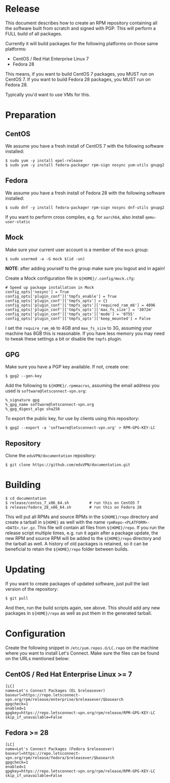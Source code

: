 # Release

This document describes how to create an RPM repository containing all the 
software built from scratch and signed with PGP. This will perform a FULL 
build of all packages.

Currently it will build packages for the following platforms on those same
platforms:

* CentOS / Red Hat Enterprise Linux 7
* Fedora 28

This means, if you want to build CentOS 7 packages, you MUST run on CentOS 7. 
If you want to build Fedora 28 packages, you MUST run on Fedora 28.

Typically you'd want to use VMs for this.

# Preparation

## CentOS

We assume you have a fresh install of CentOS 7 with the following software 
installed:

    $ sudo yum -y install epel-release
    $ sudo yum -y install fedora-packager rpm-sign nosync yum-utils gnupg2

## Fedora

We assume you have a fresh install of Fedora 28 with the following software 
installed:

    $ sudo dnf -y install fedora-packager rpm-sign nosync dnf-utils gnupg2

If you want to perform cross compiles, e.g. for `aarch64`, also install 
`qemu-user-static`

## Mock

Make sure your current user account is a member of the `mock` group:

    $ sudo usermod -a -G mock $(id -un)

**NOTE**: after adding yourself to the group make sure you logout and in 
again!

Create a Mock configuration file in `${HOME}/.config/mock.cfg`:

    # Speed up package installation in Mock
    config_opts['nosync'] = True
    config_opts['plugin_conf']['tmpfs_enable'] = True
    config_opts['plugin_conf']['tmpfs_opts'] = {}
    config_opts['plugin_conf']['tmpfs_opts']['required_ram_mb'] = 4096
    config_opts['plugin_conf']['tmpfs_opts']['max_fs_size'] = '3072m'
    config_opts['plugin_conf']['tmpfs_opts']['mode'] = '0755'
    config_opts['plugin_conf']['tmpfs_opts']['keep_mounted'] = False

I set the `require_ram_mb` to 4GB and `max_fs_size` to 3G, assuming your 
machine has 8GB this is reasonable. If you have less memory you may need to 
tweak these settings a bit or disable the `tmpfs` plugin.

## GPG

Make sure you have a PGP key available. If not, create one:

    $ gpg2 --gen-key

Add the following to `${HOME}/.rpmmacros`, assuming the email address you used 
is `software@letsconnect-vpn.org`:

    %_signature gpg
    %_gpg_name software@letsconnect-vpn.org
    %_gpg_digest_algo sha256

To export the public key, for use by clients using this repository:

    $ gpg2 --export -a 'software@letsconnect-vpn.org' > RPM-GPG-KEY-LC

## Repository

Clone the `eduVPN/documentation` repository:

    $ git clone https://github.com/eduVPN/documentation.git

# Building

    $ cd documentation
    $ release/centos_7_x86_64.sh         # run this on CentOS 7
    $ release/fedora_28_x86_64.sh        # run this on Fedora 28

This will put all RPMs and source RPMs in the `${HOME}/repo` directory and 
create a tarball in `${HOME}` as well with the name 
`rpmRepo-<PLATFORM>-<DATE>.tar.gz`. This file will contain all files from 
`${HOME}/repo`. If you run the release script multiple times, e.g. run it 
again after a package update, the new RPM and source RPM will be added to the 
`${HOME}/repo` directory and the tarball as well. A history of old packages is 
retained, so it can be beneficial to retain the `${HOME}/repo` folder between
builds.

# Updating

If you want to create packages of updated software, just pull the last version
of the repository:

    $ git pull

And then, run the build scripts again, see above. This should add any new 
packages in `${HOME}/repo` as well as put them in the generated tarball.

# Configuration

Create the following snippet in `/etc/yum.repos.d/LC.repo` on the machine where 
you want to install Let's Connect. Make sure the files can be found on the URLs 
mentioned below:

## CentOS / Red Hat Enterprise Linux >= 7

    [LC]
    name=Let's Connect Packages (EL $releasever)
    baseurl=https://repo.letsconnect-vpn.org/rpm/release/enterprise/$releasever/$basearch
    gpgcheck=1
    enabled=1
    gpgkey=https://repo.letsconnect-vpn.org/rpm/release/RPM-GPG-KEY-LC
    skip_if_unavailable=False

## Fedora >= 28

    [LC]
    name=Let's Connect Packages (Fedora $releasever) 
    baseurl=https://repo.letsconnect-vpn.org/rpm/release/fedora/$releasever/$basearch
    gpgcheck=1
    enabled=1
    gpgkey=https://repo.letsconnect-vpn.org/rpm/release/RPM-GPG-KEY-LC
    skip_if_unavailable=False
